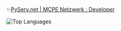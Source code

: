 ✨[PyServ.net | MCPE Netzwerk : Developer](https://discord.gg/2GwEFqMqMA)


![Top Languages](https://github-readme-stats.vercel.app/api/top-langs/?username=TheRealDeveloper&layout=compact)
